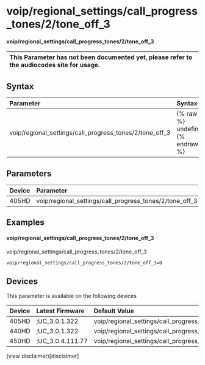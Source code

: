 ﻿---
description: voip/regional_settings/call_progress_tones/2/tone_off_3
search:
    keywords: ['voip','regional_settings','call_progress_tones','2','tone_off_3']
---

# voip/regional_settings/call_progress_tones/2/tone_off_3

#### voip/regional_settings/call_progress_tones/2/tone_off_3


| This Parameter has not been documented yet, please refer to the audiocodes site for usage.  |
| :--- |

## Syntax
| Parameter | Syntax |
| :--- | :--- |
|voip/regional_settings/call_progress_tones/2/tone_off_3 | {% raw %} undefined {% endraw %} |

## Parameters
|Device|Parameter|value|Description|
|:---|:---|:---|:---|
| 405HD | voip/regional_settings/call_progress_tones/2/tone_off_3 |  |  |

## Examples
#### voip/regional_settings/call_progress_tones/2/tone_off_3

voip/regional_settings/call_progress_tones/2/tone_off_3

```
voip/regional_settings/call_progress_tones/2/tone_off_3=0
```

## Devices
This parameter is available on the following devices

| Device | Latest Firmware | Default Value |
|:---|:---|:---|
| 405HD | ;UC_3.0.1.322 | voip/regional_settings/call_progress_tones/2/tone_off_3=0 
| 440HD | ;UC_3.0.1.322 | voip/regional_settings/call_progress_tones/2/tone_off_3=0 
| 450HD | ;UC_3.0.4.111.77 | voip/regional_settings/call_progress_tones/2/tone_off_3=0 

(view disclaimer)[disclaimer]
